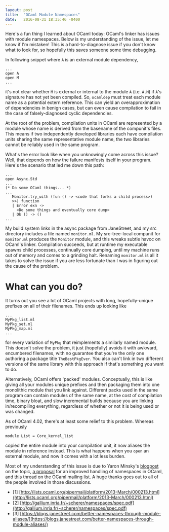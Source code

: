 ```yaml
---
layout: post
title:  "OCaml Module Namespaces"
date:   2016-08-31 18:35:46 -0400
---
```

Here's a fun thing I learned about OCaml today: OCaml's linker has issues with module namespaces. Below is my understanding of the issue, let me know if I'm mistaken! This is a hard-to-diagnose issue if you don't know what to look for, so hopefully this saves someone some time debugging.

In following snippet where `A` is an external module dependency,

```
...
open A
open M
...
```

it's not clear whether `M` is external or internal to the module `A` (i.e. `A.M`) if `A`'s signature has not yet been compiled. So, `ocamldep` must treat each module name as a potential extern reference. This can yield an overapproximation of dependencies in benign cases, but can even cause compilation to fail in the case of falsely-diagnosed cyclic dependencies.

At the root of the problem, compilation units in OCaml are represented by a module whose name is derived from the basename of the compunit's files. This means if two independently developed libraries each have compilation units sharing the same representative module name, the two libraries cannot be reliably used in the same program.

What's the error look like when you unknowingly come across this issue? Well, that depends on how the failure manifests itself in your program. Here's the scenario that led me down this path:

```
...
open Async.Std
...
(* Do some OCaml things... *)
...
   Monitor.try_with (fun () -> <code that forks a child process>)
   >>| function
   | Error exn ->
     <Do some things and eventually core dump>
   | Ok () -> ()
...
```

My build system links in the async package from JaneStreet, and my src directory includes a file named `monitor.ml`. My src-tree-local compunit for `monitor.ml` produces the `Monitor` module, and this wreaks subtle havoc on OCaml's linker. Compilation succeeds, but at runtime my executable spawns child processes, continually core dumping, until my machine runs out of memory and comes to a grinding halt. Renaming `monitor.ml` is all it takes to solve the issue if you are less fortunate than I was in figuring out the cause of the problem.

What can you do?
===

It turns out you see a lot of OCaml projects with long, hopefully-unique prefixes on all of their filenames. This ends up looking like

```
...
MyPkg_list.ml
MyPkg_set.ml
MyPkg_map.ml
...
```

for every variation of `MyPkg` that reimplements a similarly named module. This doesn't solve the problem, it just (hopefully) avoids it with awkward, encumbered filenames, with no guarantee that you're the only one authoring a package title `TheBestPkgEver`. You also can't link in two different versions of the same library with this approach if that's something you want to do.

Alternatively, OCaml offers 'packed' modules. Conceptually, this is like giving all your modules unique prefixes and then packaging them into one monolithic module that you link against. Different packs used in the same program can contain modules of the same name, at the cost of compilation time, binary bloat, and slow incremental builds because you are linking in/recompiling everything, regardless of whether or not it is being used or was changed.

As of OCaml 4.02, there's at least some relief to this problem. Whereas previously

```
module List = Core_kernel_list
```

copied the entire module into your compilation unit, it now aliases the module in reference instead. This is what happens when you `open` an external module, and now it comes with a lot less burden.

Most of my understanding of this issue is due to Yaron Minsky's [blogpost](https://blogs.janestreet.com/better-namespaces-through-module-aliases/) on the topic, [a proposal](http://gallium.inria.fr/~scherer/namespaces/spec.pdf) for an improved handling of namespaces in OCaml, and [this](http://lists.ocaml.org/pipermail/platform/2013-March/000213.html) thread on the OCaml mailing list. A huge thanks goes out to all of the people involved in those discussions.

+ [1] [http://lists.ocaml.org/pipermail/platform/2013-March/000213.html](http://lists.ocaml.org/pipermail/platform/2013-March/000213.html)
+ [2] [http://gallium.inria.fr/~scherer/namespaces/spec.pdf](http://gallium.inria.fr/~scherer/namespaces/spec.pdf)
+ [3] [https://blogs.janestreet.com/better-namespaces-through-module-aliases/](https://blogs.janestreet.com/better-namespaces-through-module-aliases/)
